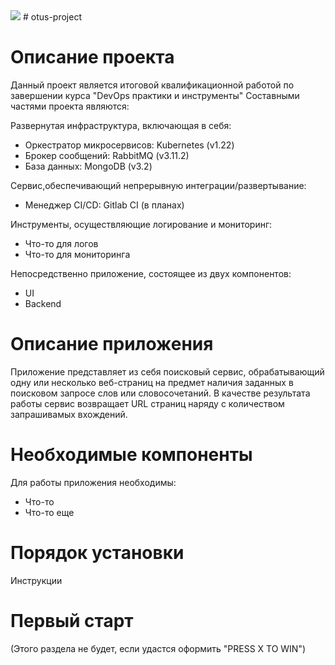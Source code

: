 <img src="https://img.shields.io/github/v/tag/maddogsstyle/otus-project?label=version" />
# otus-project

# Описание проекта
Данный проект является итоговой квалификационной работой по завершении курса "DevOps практики и инструменты"
Составными частями проекта являются:

Развернутая инфраструктура, включающая в себя:
- Оркестратор микросервисов: Kubernetes (v1.22)
- Брокер сообщений: RabbitMQ (v3.11.2)
- База данных: MongoDB (v3.2)

Сервис,обеспечивающий непрерывную интеграции/развертывание:
- Менеджер CI/CD: Gitlab CI (в планах)

Инструменты, осуществляющие логирование и мониторинг:
- Что-то для логов
- Что-то для мониторинга

Непосредственно приложение, состоящее из двух компонентов:
- UI
- Backend

# Описание приложения
Приложение представляет из себя поисковый сервис, обрабатывающий одну или несколько веб-страниц на предмет наличия заданных в поисковом запросе слов или словосочетаний.
В качестве результата работы сервис возвращает URL страниц наряду с количеством запрашивамых вхождений.

# Необходимые компоненты
Для работы приложения необходимы:

- Что-то
- Что-то еще

# Порядок установки

Инструкции

# Первый старт

(Этого раздела не будет, если удастся оформить "PRESS X TO WIN")